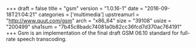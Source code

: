 +++
draft = false
title = "gsm"
version = "1.0.16-1"
date = "2016-09-18T21:04:21"
categories = ['multimedia']
upstreamurl = "http://www.quut.com/gsm"
arch = "x86_64"
size = "39108"
usize = "200499"
sha1sum = "7b45c8badc74081a0b82cc36fcd7d370ac764191"
+++
Gsm is an implementation of the final draft GSM 06.10 standard for full-rate speech transcoding.